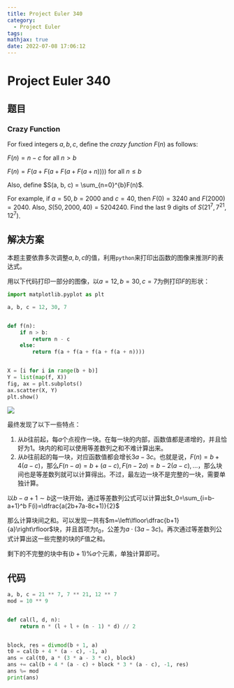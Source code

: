 ```yaml
---
title: Project Euler 340
category:
  - Project Euler
tags:
mathjax: true
date: 2022-07-08 17:06:12
---
```


<escape><!-- more --></escape>

# Project Euler 340

## 题目

### Crazy Function

For fixed integers $a, b, c$, define the *crazy function* $F(n)$ as follows:

$F(n) = n - c$ for all $n > b$

$F(n) = F(a + F(a + F(a + F(a + n))))$ for all $n \le b$

Also, define $S(a, b, c) = \sum_{n=0}^{b}F(n)$.

For example, if $a = 50, b = 2000$ and $c = 40$, then $F(0) = 3240$ and $F(2000) = 2040$. Also, $S(50, 2000, 40) = 5204240$.
Find the last $9$ digits of $S(21^7, 7^{21}, 12^7)$.

## 解决方案

本题主要依靠多次调整$a,b,c$的值，利用`python`来打印出函数的图像来推测$F$的表达式。

用以下代码打印一部分的图像，以$a=12,b=30,c=7$为例打印$F$的形状：

```py
import matplotlib.pyplot as plt

a, b, c = 12, 30, 7


def f(n):
    if n > b:
        return n - c
    else:
        return f(a + f(a + f(a + f(a + n))))


X = [i for i in range(b + b)]
Y = list(map(f, X))
fig, ax = plt.subplots()
ax.scatter(X, Y)
plt.show()

```

![](../images/p340-1.png)

最终发现了以下一些特点：

1. 从$b$往前起，每$a$个点视作一块。在每一块的内部，函数值都是递增的，并且恰好为$1$。块内的和可以使用等差数列之和不难计算出来。
2. 从$b$往前起的每一块，对应函数值都会增长$3a-3c$。也就是说，$F(n)=b+4(a-c)$，那么$F(n-a)=b+(a-c),F(n-2a)=b-2(a-c),\dots$，那么块间也是等差数列就可以计算得出。不过，最左边一块不是完整的一块，需要单独计算。

以$b-a+1\sim b$这一块开始，通过等差数列公式可以计算出$t_0=\sum_{i=b-a+1}^b F(i)=\dfrac{a(2b+7a-8c+1)}{2}$

那么计算块间之和。可以发现一共有$m=\left\lfloor\dfrac{b+1}{a}\right\rfloor$块，并且首项为$t_0$，公差为$a\cdot(3a-3c)$。再次通过等差数列公式计算出这一些完整的块的$F$值之和。

剩下的不完整的块中有$(b+1)\%a$个元素，单独计算即可。

## 代码

```py
a, b, c = 21 ** 7, 7 ** 21, 12 ** 7
mod = 10 ** 9


def cal(l, d, n):
    return n * (l + l + (n - 1) * d) // 2


block, res = divmod(b + 1, a)
t0 = cal(b + 4 * (a - c), -1, a)
ans = cal(t0, a * (3 * a - 3 * c), block)
ans += cal(b + 4 * (a - c) + block * 3 * (a - c), -1, res)
ans %= mod
print(ans)

```
